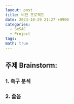 ```yaml
---
layout: post
title: 비전 프로젝트
date: 2023-10-29 21:27 +0900
categories:
  - SeSAC
  - Project
tags: 
math: true
---
```


## 주제 Brainstorm:
### 1. 축구 분석

### 2. 졸음 